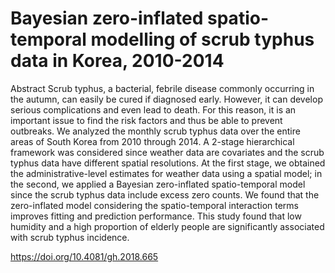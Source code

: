 # Bayesian zero-inflated spatio-temporal modelling of scrub typhus data in Korea, 2010-2014

Abstract
Scrub typhus, a bacterial, febrile disease commonly occurring
in the autumn, can easily be cured if diagnosed early. However, it
can develop serious complications and even lead to death. For this
reason, it is an important issue to find the risk factors and thus be
able to prevent outbreaks. We analyzed the monthly scrub typhus
data over the entire areas of South Korea from 2010 through 2014.
A 2-stage hierarchical framework was considered since weather
data are covariates and the scrub typhus data have different spatial
resolutions. At the first stage, we obtained the administrative-level
estimates for weather data using a spatial model; in the second, we
applied a Bayesian zero-inflated spatio-temporal model since the
scrub typhus data include excess zero counts. We found that the
zero-inflated model considering the spatio-temporal interaction
terms improves fitting and prediction performance. This study
found that low humidity and a high proportion of elderly people
are significantly associated with scrub typhus incidence.

https://doi.org/10.4081/gh.2018.665
